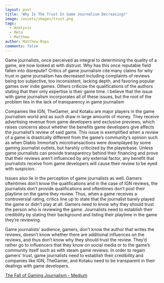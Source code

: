 ```yaml
---
layout: post
title: 'Why Is The Trust In Game Journalism Decreasing?'
image: /assets/images/trust.png
tags:
  - Analysis
  - Meta
  - Matthew
author: Matthew Rops
comments: false
---
```


Game journalists, once perceived as integral to determining the quality of a game, are now looked at with distrust. Why has this once reputable field fallen into disrepute? Critics of game journalism cite many claims for why trust in game journalism has decreased including complaints of reviews being too subjective, too inconsistent, lacking depth, and favoring popular games over indie games. Others criticize the qualifications of the authors stating that their only expertise is their game time. I believe that the issue with game journalism incorporates all of these issues, but the root of the problem lies in the lack of transparency in game journalism

Companies like IGN, TheGamer, and Kotaku are major players in the game journalism world and as such draw in large amounts of money. They receive advertising revenue from game developers and exclusive previews, which raises concerns about whether the benefits game developers give affects the journalist’s review of said game. This issue is exemplified when a review of a game is drastically different from the game’s community’s opinion such as when Diablo Immortal’s microtransactions were downplayed by some gaming journalist outlets, but harshly criticized by the playerbase. Unless game journalists can provide transparency behind their financing and prove that their reviews aren’t influenced by any external factor, any benefit that journalists receive from game developers will cause their review to be eyed with suspicion. 

Issues also lie in the perception of game journalists as well. Gamers oftentimes don’t know the qualifications and in the case of IGN reviews, the journalists don’t provide qualifications and oftentimes don’t post their playtime on the game they review. Thus, when a game receives a controversial rating, critics line up to state that the journalist barely played the game or didn’t play at all. Gamers need to know why they should trust the person who is reviewing the game. Journalists need to establish their credibility by stating their background and listing their playtime in the game they’re reviewing. 

Game journalists’ audience, gamers, don’t know the author that writes the reviews, doesn’t know whether there are additional influences on the reviews, and thus don’t know why they should trust the review. They’d rather go to influencers that they know on social media or to the game’s community itself such as with steam game reviews. In order to regain gamers’ trust, game journalists need to establish their credibility and companies like IGN, TheGamer, and Kotaku need to be transparent in their dealings with game developers.

[The Fall of Gaming Journalism - Medium](https://medium.com/@averageguymedianow/the-fall-of-gaming-journalism-7b1c43e572f9)